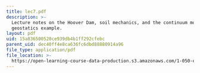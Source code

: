 ```yaml
---
title: lec7.pdf
description: >-
  Lecture notes on the Hoover Dam, soil mechanics, and the continuum model:
  geostatics example.
layout: pdf
uid: 15a836500520ce939db4b1ff292cfebc
parent_uid: dec40ff4e8ca636fc6dbd88880914a96
file_type: application/pdf
file_location: >-
  https://open-learning-course-data-production.s3.amazonaws.com/1-050-engineering-mechanics-i-fall-2007/15a836500520ce939db4b1ff292cfebc_lec7.pdf
---
```


